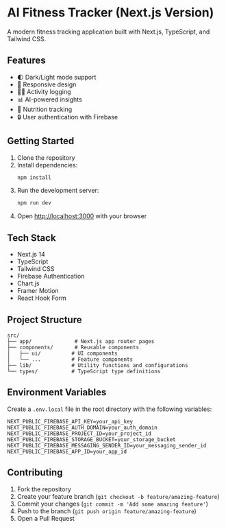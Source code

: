 # AI Fitness Tracker (Next.js Version)

A modern fitness tracking application built with Next.js, TypeScript, and Tailwind CSS.

## Features

- 🌓 Dark/Light mode support
- 📱 Responsive design
- 🏃‍♂️ Activity logging
- 📊 AI-powered insights
- 🥗 Nutrition tracking
- 🔒 User authentication with Firebase

## Getting Started

1. Clone the repository
2. Install dependencies:
   ```bash
   npm install
   ```
3. Run the development server:
   ```bash
   npm run dev
   ```
4. Open [http://localhost:3000](http://localhost:3000) with your browser

## Tech Stack

- Next.js 14
- TypeScript
- Tailwind CSS
- Firebase Authentication
- Chart.js
- Framer Motion
- React Hook Form

## Project Structure

```
src/
├── app/              # Next.js app router pages
├── components/       # Reusable components
│   ├── ui/          # UI components
│   └── ...          # Feature components
├── lib/             # Utility functions and configurations
└── types/           # TypeScript type definitions
```

## Environment Variables

Create a `.env.local` file in the root directory with the following variables:

```env
NEXT_PUBLIC_FIREBASE_API_KEY=your_api_key
NEXT_PUBLIC_FIREBASE_AUTH_DOMAIN=your_auth_domain
NEXT_PUBLIC_FIREBASE_PROJECT_ID=your_project_id
NEXT_PUBLIC_FIREBASE_STORAGE_BUCKET=your_storage_bucket
NEXT_PUBLIC_FIREBASE_MESSAGING_SENDER_ID=your_messaging_sender_id
NEXT_PUBLIC_FIREBASE_APP_ID=your_app_id
```

## Contributing

1. Fork the repository
2. Create your feature branch (`git checkout -b feature/amazing-feature`)
3. Commit your changes (`git commit -m 'Add some amazing feature'`)
4. Push to the branch (`git push origin feature/amazing-feature`)
5. Open a Pull Request
